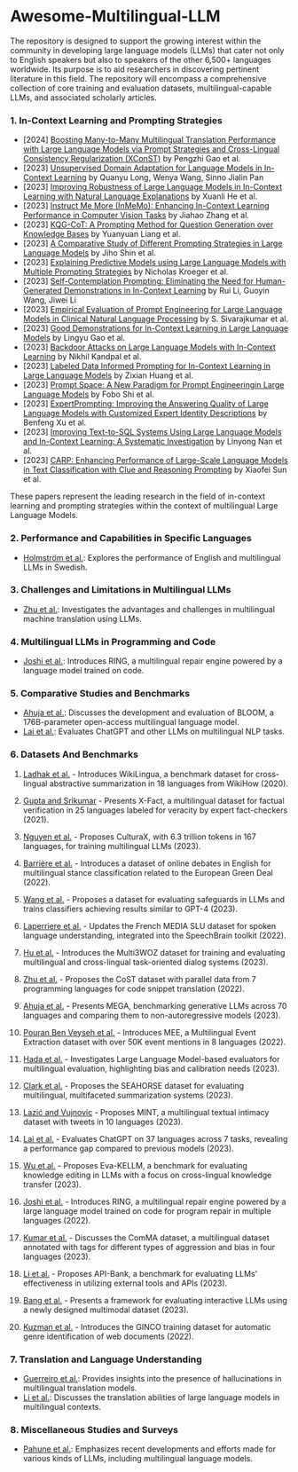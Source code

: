 # Awesome-Multilingual-LLM

The repository is designed to support the growing interest within the community in developing large language models (LLMs) that cater not only to English speakers but also to speakers of the other 6,500+ languages worldwide. Its purpose is to aid researchers in discovering pertinent literature in this field. The repository will encompass a comprehensive collection of core training and evaluation datasets, multilingual-capable LLMs, and associated scholarly articles.


### 1. **In-Context Learning and Prompting Strategies**
- [2024] [Boosting Many-to-Many Multilingual Translation Performance with Large Language Models via Prompt Strategies and Cross-Lingual Consistency Regularization (XConST)](https://arxiv.org/abs/2401.05861) by Pengzhi Gao et al.
- [2023] [Unsupervised Domain Adaptation for Language Models in In-Context Learning](https://dx.doi.org/10.48550/arXiv.2311.11551) by Quanyu Long, Wenya Wang, Sinno Jialin Pan
- [2023] [Improving Robustness of Large Language Models in In-Context Learning with Natural Language Explanations](https://dx.doi.org/10.48550/arXiv.2311.07556) by Xuanli He et al.
- [2023] [Instruct Me More (InMeMo): Enhancing In-Context Learning Performance in Computer Vision Tasks](https://dx.doi.org/10.48550/arXiv.2311.03648) by Jiahao Zhang et al.
- [2023] [KQG-CoT: A Prompting Method for Question Generation over Knowledge Bases](https://dx.doi.org/10.48550/arXiv.2310.08395) by Yuanyuan Liang et al.
- [2023] [A Comparative Study of Different Prompting Strategies in Large Language Models](https://dx.doi.org/10.48550/arXiv.2310.10508) by Jiho Shin et al.
- [2023] [Explaining Predictive Models using Large Language Models with Multiple Prompting Strategies](https://dx.doi.org/10.48550/arXiv.2310.05797) by Nicholas Kroeger et al.
- [2023] [Self-Contemplation Prompting: Eliminating the Need for Human-Generated Demonstrations in In-Context Learning](https://dx.doi.org/10.48550/arXiv.2309.14681) by Rui Li, Guoyin Wang, Jiwei Li
- [2023] [Empirical Evaluation of Prompt Engineering for Large Language Models in Clinical Natural Language Processing](https://dx.doi.org/10.48550/arXiv.2309.08008) by S. Sivarajkumar et al.
- [2023] [Good Demonstrations for In-Context Learning in Large Language Models](https://dx.doi.org/10.48550/arXiv.2309.07900) by Lingyu Gao et al.
- [2023] [Backdoor Attacks on Large Language Models with In-Context Learning](https://dx.doi.org/10.48550/arXiv.2307.14692) by Nikhil Kandpal et al.
- [2023] [Labeled Data Informed Prompting for In-Context Learning in Large Language Models](https://dx.doi.org/10.48550/arXiv.2306.04508) by Zixian Huang et al.
- [2023] [Prompt Space: A New Paradigm for Prompt Engineeringin Large Language Models](https://dx.doi.org/10.48550/arXiv.2306.03799) by Fobo Shi et al.
- [2023] [ExpertPrompting: Improving the Answering Quality of Large Language Models with Customized Expert Identity Descriptions](https://dx.doi.org/10.48550/arXiv.2305.14688) by Benfeng Xu et al.
- [2023] [Improving Text-to-SQL Systems Using Large Language Models and In-Context Learning: A Systematic Investigation](https://dx.doi.org/10.48550/arXiv.2305.12586) by Linyong Nan et al.
- [2023] [CARP: Enhancing Performance of Large-Scale Language Models in Text Classification with Clue and Reasoning Prompting](https://dx.doi.org/10.48550/arXiv.2305.08377) by Xiaofei Sun et al.

These papers represent the leading research in the field of in-context learning and prompting strategies within the context of multilingual Large Language Models.
<!-- - [2023] [Stereotypes in Multilingual Large Language Models and Cross-Linguistic Leakage](https://dx.doi.org/10.48550/arXiv.2312.07141): Investigates the presence of stereotypes in multilingual LLMs and their cross-linguistic leakage, with an analysis of different languages' susceptibility.

- [2023] [Multilingual Jailbreak Challenges in Large Language Models](https://dx.doi.org/10.48550/arXiv.2310.06474): Explores multilingual jailbreak challenges in LLMs, addressing both unintentional and intentional risks, and proposes a safety fine-tuning framework.

- [2023] [All Languages Matter: On the Multilingual Safety of Large Language Models](https://dx.doi.org/10.48550/arXiv.2310.00905): Develops a multilingual safety benchmark for LLMs, demonstrating the need for safety alignment in non-English languages.

- [2023] [CulturaX: A Large, Multilingual Dataset for Training Large Language Models](https://dx.doi.org/10.48550/arXiv.2309.09400): Introduces CulturaX, a large, multilingual dataset for training LLMs in 167 languages, emphasizing quality with careful data cleaning and deduplication.

- [2023] [Multilingual Code Co-evolution using Large Language Models](https://dx.doi.org/10.1145/3611643.3616350): Discusses the co-evolution of code in multiple languages using LLMs.

- [2023] [Prompting Large Language Models with Speech Recognition Abilities](https://dx.doi.org/10.48550/arXiv.2307.11795): Presents a method to enhance LLMs with multilingual speech recognition capabilities using a small audio encoder.

- [2023] [M3Exam: A Multilingual, Multimodal, Multilevel Benchmark for Large Language Models](https://dx.doi.org/10.48550/arXiv.2306.05179): Introduces a comprehensive benchmark for evaluating the performance of LLMs across diverse languages.

- [2023] [BigTranslate: Augmenting LLMs with Multilingual Translation Capability over 100 Languages](https://arxiv.org/abs/2305.18098): Presents BigTranslate, a model augmenting LLMs with extensive multilingual translation capabilities.

- [2023] [Eliciting Translation Ability of LLMs via Multilingual Finetuning with Translation Instructions](https://dx.doi.org/10.48550/arXiv.2305.15083): Analyzes how multilingual LLMs carry out translation instructions for different languages through multilingual finetuning.

- [2023] [BUFFET: Benchmarking LLMs for Few-shot Cross-lingual Transfer](https://dx.doi.org/10.48550/arXiv.2305.14857): Introduces BUFFET, a benchmark for evaluating multilingual LLMs in few-shot cross-lingual transfer across various tasks and languages.

- [2023] [ChatGPT Beyond English: Comprehensive Evaluation in Multilingual Learning](https://dx.doi.org/10.48550/arXiv.2304.05613): Evaluates the performance of ChatGPT in multilingual learning across 7 different tasks and 37 languages.

- [2023] [Multilingual Machine Translation with LLMs: Empirical Results and Analysis](https://dx.doi.org/10.48550/arXiv.2304.04675): Investigates the use of LLMs for multilingual machine translation, evaluating popular models including ChatGPT and GPT-4.

- [2023] [Implications of LLMs for Dental Medicine](https://dx.doi.org/10.1111/jerd.13046): Discusses the potential benefits and risks of using LLMs like ChatGPT for dental medicine, with a focus on multilingual communication.

- [2023] [Massively Multilingual Shallow Fusion with LLMs](https://dx.doi.org/10.1109/ICASSP49357.2023.10094796): Explores using a single multilingual language model to improve automatic speech recognition in multiple languages.

- [2022] [BigScience: Social Construction of a Multilingual Large Language Model](https://dx.doi.org/10.48550/arXiv.2212.04960): Discusses BigScience, a collaborative project that created a multilingual dataset and trained BLOOM, a multilingual LLM.

- [2022] [Bootstrapping Multilingual Semantic Parsers using Large Language Models](https://dx.doi.org/10.48550/arXiv.2210.07313): Examines the effectiveness of LLMs in translating English datasets into multiple languages for multilingual semantic parsing. -->


### 2. **Performance and Capabilities in Specific Languages**
- [Holmström et al.](https://www.aclweb.org/anthology/2023.resourceful-1.13): Explores the performance of English and multilingual LLMs in Swedish.

### 3. **Challenges and Limitations in Multilingual LLMs**
- [Zhu et al.](https://dx.doi.org/10.48550/arXiv.2304.04675): Investigates the advantages and challenges in multilingual machine translation using LLMs.

### 4. **Multilingual LLMs in Programming and Code**
- [Joshi et al.](https://dx.doi.org/10.48550/arXiv.2208.11640): Introduces RING, a multilingual repair engine powered by a language model trained on code.

### 5. **Comparative Studies and Benchmarks**
- [Ahuja et al.](https://dx.doi.org/10.48550/arXiv.2211.05100): Discusses the development and evaluation of BLOOM, a 176B-parameter open-access multilingual language model.
- [Lai et al.](https://dx.doi.org/10.48550/arXiv.2304.05613): Evaluates ChatGPT and other LLMs on multilingual NLP tasks.

### 6. **Datasets And Benchmarks**

1. [Ladhak et al.](https://dx.doi.org/10.18653/v1/2020.findings-emnlp.360) - Introduces WikiLingua, a benchmark dataset for cross-lingual abstractive summarization in 18 languages from WikiHow (2020).
   
2. [Gupta and Srikumar](https://dx.doi.org/10.18653/v1/2021.acl-short.86) - Presents X-Fact, a multilingual dataset for factual verification in 25 languages labeled for veracity by expert fact-checkers (2021).

3. [Nguyen et al.](https://dx.doi.org/10.48550/arXiv.2309.09400) - Proposes CulturaX, with 6.3 trillion tokens in 167 languages, for training multilingual LLMs (2023).

4. [Barrière et al.](https://www.aclweb.org/anthology/2022.politicalnlp-1.3) - Introduces a dataset of online debates in English for multilingual stance classification related to the European Green Deal (2022).

5. [Wang et al.](https://dx.doi.org/10.48550/arXiv.2308.13387) - Proposes a dataset for evaluating safeguards in LLMs and trains classifiers achieving results similar to GPT-4 (2023).

6. [Laperriere et al.](https://www.aclweb.org/anthology/2022.lrec-1.171) - Updates the French MEDIA SLU dataset for spoken language understanding, integrated into the SpeechBrain toolkit (2022).

7. [Hu et al.](https://dx.doi.org/10.1162/tacl_a_00609) - Introduces the Multi3WOZ dataset for training and evaluating multilingual and cross-lingual task-oriented dialog systems (2023).

8. [Zhu et al.](https://dx.doi.org/10.1609/aaai.v36i10.21434) - Proposes the CoST dataset with parallel data from 7 programming languages for code snippet translation (2022).

9. [Ahuja et al.](https://dx.doi.org/10.48550/arXiv.2303.12528) - Presents MEGA, benchmarking generative LLMs across 70 languages and comparing them to non-autoregressive models (2023).

10. [Pouran Ben Veyseh et al.](https://dx.doi.org/10.48550/arXiv.2211.05955) - Introduces MEE, a Multilingual Event Extraction dataset with over 50K event mentions in 8 languages (2022).

11. [Hada et al.](https://dx.doi.org/10.48550/arXiv.2309.07462) - Investigates Large Language Model-based evaluators for multilingual evaluation, highlighting bias and calibration needs (2023).

12. [Clark et al.](https://dx.doi.org/10.48550/arXiv.2305.13194) - Proposes the SEAHORSE dataset for evaluating multilingual, multifaceted summarization systems (2023).

13. [Lazić and Vujnovic](https://dx.doi.org/10.18653/v1/2023.semeval-1.87) - Proposes MINT, a multilingual textual intimacy dataset with tweets in 10 languages (2023).

14. [Lai et al.](https://dx.doi.org/10.48550/arXiv.2304.05613) - Evaluates ChatGPT on 37 languages across 7 tasks, revealing a performance gap compared to previous models (2023).

15. [Wu et al.](https://dx.doi.org/10.48550/arXiv.2308.09954) - Proposes Eva-KELLM, a benchmark for evaluating knowledge editing in LLMs with a focus on cross-lingual knowledge transfer (2023).

16. [Joshi et al.](https://dx.doi.org/10.48550/arXiv.2208.11640) - Introduces RING, a multilingual repair engine powered by a large language model trained on code for program repair in multiple languages (2022).

17. [Kumar et al.](https://dx.doi.org/10.1007/s10579-023-09696-7) - Discusses the ComMA dataset, a multilingual dataset annotated with tags for different types of aggression and bias in four languages (2023).

18. [Li et al.](https://dx.doi.org/10.18653/v1/2023.emnlp-main.187) - Proposes API-Bank, a benchmark for evaluating LLMs' effectiveness in utilizing external tools and APIs (2023).

19. [Bang et al.](https://arxiv.org/abs/2302.04023) - Presents a framework for evaluating interactive LLMs using a newly designed multimodal dataset (2023).

20. [Kuzman et al.](https://arxiv.org/abs/2201.03857) - Introduces the GINCO training dataset for automatic genre identification of web documents (2022).



### 7. **Translation and Language Understanding**
- [Guerreiro et al.](https://dx.doi.org/10.1162/tacl_a_00615): Provides insights into the presence of hallucinations in multilingual translation models.
- [Li et al.](https://dx.doi.org/10.48550/arXiv.2305.15083): Discusses the translation abilities of large language models in multilingual contexts.

### 8. **Miscellaneous Studies and Surveys**
- [Pahune et al.](https://dx.doi.org/10.22214/ijraset.2023.54677): Emphasizes recent developments and efforts made for various kinds of LLMs, including multilingual language models.
